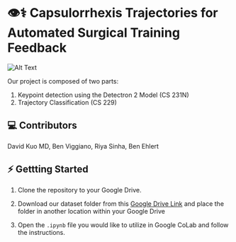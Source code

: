 # 👁⚕️ Capsulorrhexis Trajectories for Automated Surgical Training Feedback 


![Alt Text](https://github.com/davidekuo/rhexis-trajectory/blob/main/rhexis_trajectory_output.gif)


Our project is composed of two parts:
1) Keypoint detection using the Detectron 2 Model (CS 231N)
2) Trajectory Classification (CS 229)

## 💻 Contributors 
David Kuo MD, Ben Viggiano, Riya Sinha, Ben Ehlert

## ⚡️ Gettting Started 
1) Clone the repository to your Google Drive.<br>  

2) Download our dataset folder from this [Google Drive Link](https://drive.google.com/drive/folders/1QUk7AXNivhF9SRqwJA2lCihnp-nO8Juh?usp=sharing) and place the folder in another location within your Google Drive

3) Open the `.ipynb` file you would like to utilize in Google CoLab and follow the instructions.
